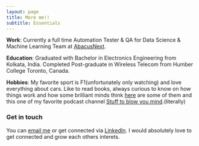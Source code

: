 ```yaml
---
layout: page
title: More me!!
subtitle: Essentials
---
```


**Work**: Currently a full time Automation Tester & QA for Data Science & Machine Learning Team at [AbacusNext](https://www.abacusnext.com).

**Education**: Graduated with Bachelor in Electronics Engineering from Kolkata, India. Completed Post-graduate in Wireless Telecom from Humber College Toronto, Canada.

**Hobbies**: My favorite sport is F1(unfortunately only watching) and love everything about cars. Like to read books, always curious to know on how things work and how some brilliant minds think [here](https://www.goodreads.com/review/list/57344807-asish-r?shelf=read) are some of them and this one of my favorite podcast channel [Stuff to blow you mind](https://www.stufftoblowyourmind.com/podcasts).(literally)


### Get in touch
You can [email me](as.racha@outlook.com) or get connected via [LinkedIn](https://www.linkedin.com/in/asishr/). I would absolutely love to get connected and grow each others interets.

